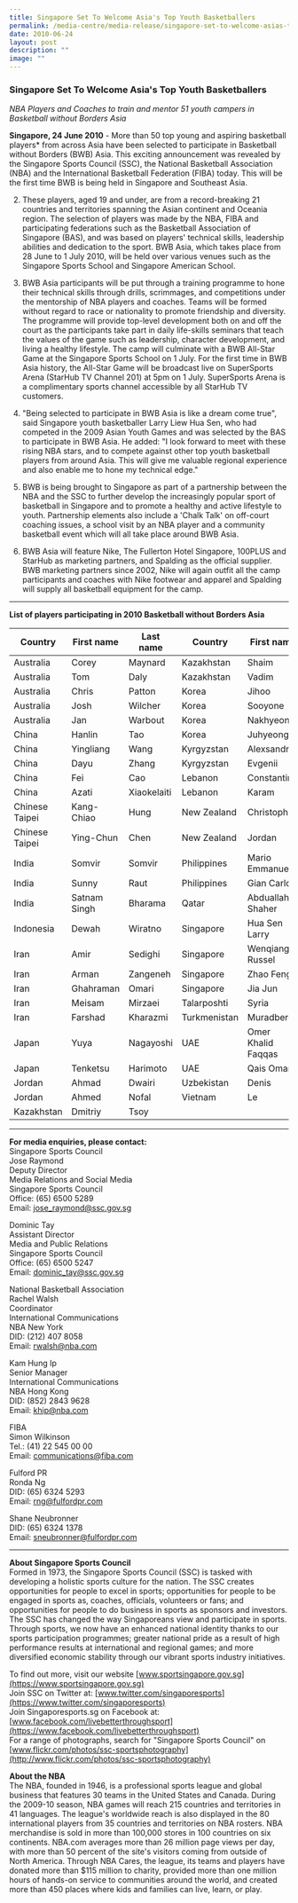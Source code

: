 ```yaml
---
title: Singapore Set To Welcome Asia's Top Youth Basketballers
permalink: /media-centre/media-release/singapore-set-to-welcome-asias-top-youth-basketballers/
date: 2010-06-24
layout: post
description: ""
image: ""
---
```

### **Singapore Set To Welcome Asia's Top Youth Basketballers**

_NBA Players and Coaches to train and mentor 51 youth campers in Basketball without Borders Asia_

**Singapore, 24 June 2010** - More than 50 top young and aspiring basketball players* from across Asia have been selected to participate in Basketball without Borders (BWB) Asia. This exciting announcement was revealed by the Singapore Sports Council (SSC), the National Basketball Association (NBA) and the International Basketball Federation (FIBA) today. This will be the first time BWB is being held in Singapore and Southeast Asia.

2. These players, aged 19 and under, are from a record-breaking 21 countries and territories spanning the Asian continent and Oceania region. The selection of players was made by the NBA, FIBA and participating federations such as the Basketball Association of Singapore (BAS), and was based on players' technical skills, leadership abilities and dedication to the sport. BWB Asia, which takes place from 28 June to 1 July 2010, will be held over various venues such as the Singapore Sports School and Singapore American School.

3. BWB Asia participants will be put through a training programme to hone their technical skills through drills, scrimmages, and competitions under the mentorship of NBA players and coaches. Teams will be formed without regard to race or nationality to promote friendship and diversity. The programme will provide top-level development both on and off the court as the participants take part in daily life-skills seminars that teach the values of the game such as leadership, character development, and living a healthy lifestyle. The camp will culminate with a BWB All-Star Game at the Singapore Sports School on 1 July. For the first time in BWB Asia history, the All-Star Game will be broadcast live on SuperSports Arena (StarHub TV Channel 201) at 5pm on 1 July. SuperSports Arena is a complimentary sports channel accessible by all StarHub TV customers.

4. "Being selected to participate in BWB Asia is like a dream come true", said Singapore youth basketballer Larry Liew Hua Sen, who had competed in the 2009 Asian Youth Games and was selected by the BAS to participate in BWB Asia. He added: "I look forward to meet with these rising NBA stars, and to compete against other top youth basketball players from around Asia. This will give me valuable regional experience and also enable me to hone my technical edge."

5. BWB is being brought to Singapore as part of a partnership between the NBA and the SSC to further develop the increasingly popular sport of basketball in Singapore and to promote a healthy and active lifestyle to youth. Partnership elements also include a 'Chalk Talk' on off-court coaching issues, a school visit by an NBA player and a community basketball event which will all take place around BWB Asia.

6. BWB Asia will feature Nike, The Fullerton Hotel Singapore, 100PLUS and StarHub as marketing partners, and Spalding as the official supplier. BWB marketing partners since 2002, Nike will again outfit all the camp participants and coaches with Nike footwear and apparel and Spalding will supply all basketball equipment for the camp.

---

**List of players participating in 2010 Basketball without Borders Asia**<br>

| Country | First name | Last name | Country | First name | Last name |
| -------- | -------- | -------- |-------- | -------- | -------- |
| Australia | Corey | Maynard |  Kazakhstan | Shaim | Kuanov |
| Australia |Tom | Daly | Kazakhstan | Vadim | Chsherbak |
| Australia |Chris | Patton | Korea | Jihoo | Kim |
| Australia | Josh | Wilcher | Korea | Sooyone | Bae |
| Australia | Jan | Warbout | Korea | Nakhyeon | Kim |
|China | Hanlin | Tao | Korea | Juhyeong | Lee |
| China | Yingliang | Wang | Kyrgyzstan | Alexsandr | Adeikin |
| China | Dayu | Zhang | Kyrgyzstan | Evgenii | Pekhov |
| China | Fei | Cao | Lebanon | Constantin | Kodsi |
| China | Azati | Xiaokelaiti | Lebanon | Karam | Mechref |
| Chinese Taipei | Kang-Chiao | Hung | New Zealand | Christopher | Duthie |
| Chinese Taipei | Ying-Chun | Chen | New Zealand | Jordan | Ngatai |
| India | Somvir | Somvir | Philippines | Mario Emmanuel |Bonleon |
| India | Sunny | Raut | Philippines | Gian Carlo |Go |
| India | Satnam Singh | Bharama | Qatar |Abduallah Shaher |Matalkeh |
| Indonesia | Dewah | Wiratno | Singapore |Hua Sen Larry |Liew |
| Iran | Amir | Sedighi | Singapore | Wenqiang Russel |Low |
| Iran | Arman | Zangeneh | Singapore  |Zhao Feng |Ng |
| Iran | Ghahraman | Omari | Singapore | Jia Jun |Fong |
| Iran | Meisam |Mirzaei | Talarposhti | Syria | Mohammad | Otabachi |
| Iran | Farshad |Kharazmi | Turkmenistan |Muradberdy | Bazarbayev |
| Japan | Yuya |Nagayoshi | UAE | Omer Khalid Faqqas | Omar Al Ameri |
| Japan | Tenketsu | Harimoto | UAE | Qais Omar | Al Shabebi |
| Jordan | Ahmad | Dwairi | Uzbekistan | Denis | Timofeev |
| Jordan | Ahmed | Nofal | Vietnam |Le | Dat |
| Kazakhstan | Dmitriy | Tsoy |

---

**For media enquiries, please contact:**
<br>
Singapore Sports Council<br>
Jose Raymond<br>
Deputy Director<br>
Media Relations and Social Media<br>
Singapore Sports Council<br>
Office: (65) 6500 5289<br>Email: [jose_raymond@ssc.gov.sg](mailto:jose_raymond@ssc.gov.sg)

Dominic Tay<br>
Assistant Director<br>
Media and Public Relations<br>
Singapore Sports Council<br>
Office: (65) 6500 5247<br>
Email: [dominic_tay@ssc.gov.sg](mailto:dominic_tay@ssc.gov.sg)

National Basketball Association<br>
Rachel Walsh<br>
Coordinator<br>
International Communications<br>
NBA New York<br>
DID: (212) 407 8058<br>
Email: [rwalsh@nba.com](mailto:rwalsh@nba.com)

Kam Hung Ip<br>
Senior Manager<br>
International Communications<br>
NBA Hong Kong<br>
DID: (852) 2843 9628<br>
Email: [khip@nba.com](mailto:khip@nba.com)

FIBA<br>
Simon Wilkinson<br>
Tel.: (41) 22 545 00 00<br>
Email: [communications@fiba.com](mailto:communications@fiba.com)

Fulford PR<br>
Ronda Ng<br>
DID: (65) 6324 5293<br>
Email: [rng@fulfordpr.com](mailto:rng@fulfordpr.com)

Shane Neubronner<br>
DID: (65) 6324 1378<br>
Email: [sneubronner@fulfordpr.com](mailto:sneubronner@fulfordpr.com)

---

**About Singapore Sports Council**<br>
Formed in 1973, the Singapore Sports Council (SSC) is tasked with developing a holistic sports culture for the nation. The SSC creates opportunities for people to excel in sports; opportunities for people to be engaged in sports as, coaches, officials, volunteers or fans; and opportunities for people to do business in sports as sponsors and investors. The SSC has changed the way Singaporeans view and participate in sports. Through sports, we now have an enhanced national identity thanks to our sports participation programmes; greater national pride as a result of high performance results at international and regional games; and more diversified economic stability through our vibrant sports industry initiatives.

To find out more, visit our website [www.sportsingapore.gov.sg](https://www.sportsingapore.gov.sg)<br>
Join SSC on Twitter at: [www.twitter.com/singaporesports](https://www.twitter.com/singaporesports)<br>
Join Singaporesports.sg on Facebook at: [www.facebook.com/livebetterthroughsport](https://www.facebook.com/livebetterthroughsport)<br>
For a range of photographs, search for "Singapore Sports Council" on [www.flickr.com/photos/ssc-sportsphotography](http://www.flickr.com/photos/ssc-sportsphotography)

**About the NBA**<br>
The NBA, founded in 1946, is a professional sports league and global business that features 30 teams in the United States and Canada. During the 2009-10 season, NBA games will reach 215 countries and territories in 41 languages. The league's worldwide reach is also displayed in the 80 international players from 35 countries and territories on NBA rosters. NBA merchandise is sold in more than 100,000 stores in 100 countries on six continents. NBA.com averages more than 26 million page views per day, with more than 50 percent of the site's visitors coming from outside of North America. Through NBA Cares, the league, its teams and players have donated more than $115 million to charity, provided more than one million hours of hands-on service to communities around the world, and created more than 450 places where kids and families can live, learn, or play.